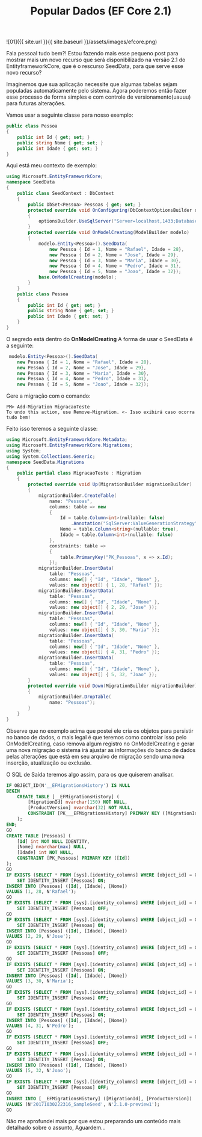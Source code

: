 ﻿---
title: "Popular Dados (EF Core 2.1)"
comments: false
excerpt_separator: "Ler mais"
categories:
  - "C#"
tags:
  - "C#"
  - EntityFrameworkCore
---

![01]({{ site.url }}{{ site.baseurl }}/assets/images/efcore.png)

Fala pessoal tudo bem?!
Estou fazendo mais esse pequeno post para mostrar mais um novo recurso que será disponibilizado na versão 2.1 do EntityframeworkCore, que é o rescurso SeedData, para que serve esse novo recurso?

Imaginemos que sua aplicação necessite que algumas tabelas sejam populadas automaticamente pelo sistema. Agora poderemos então fazer esse processo de forma simples e com controle de versionamento(uauuu) para futuras alterações.

Vamos usar a seguinte classe para nosso exemplo:

```csharp
public class Pessoa
{
    public int Id { get; set; }
    public string Nome { get; set; }
    public int Idade { get; set; } 
}
```

Aqui está meu contexto de exemplo:

```csharp
using Microsoft.EntityFrameworkCore;
namespace SeedData
{
    public class SeedContext : DbContext
    {
        public DbSet<Pessoa> Pessoas { get; set; }
        protected override void OnConfiguring(DbContextOptionsBuilder optionsBuilder)
        {
            optionsBuilder.UseSqlServer("Server=localhost,1433;Database=EFCore_SeedData;Integrated Security=True;");
        }
        protected override void OnModelCreating(ModelBuilder modelo)
        {
            modelo.Entity<Pessoa>().SeedData(
                new Pessoa { Id = 1, Nome = "Rafael", Idade = 28},
                new Pessoa { Id = 2, Nome = "Jose", Idade = 29},
                new Pessoa { Id = 3, Nome = "Maria", Idade = 30},
                new Pessoa { Id = 4, Nome = "Pedro", Idade = 31},
                new Pessoa { Id = 5, Nome = "Joao", Idade = 32});
            base.OnModelCreating(modelo); 
        }
    }
    public class Pessoa
    {
        public int Id { get; set; }
        public string Nome { get; set; }
        public int Idade { get; set; } 
    }
}
```
O segredo está dentro do **OnModelCreating**
A forma de usar o SeedData é a seguinte:

```csharp
 modelo.Entity<Pessoa>().SeedData(
    new Pessoa { Id = 1, Nome = "Rafael", Idade = 28},
    new Pessoa { Id = 2, Nome = "Jose", Idade = 29},
    new Pessoa { Id = 3, Nome = "Maria", Idade = 30},
    new Pessoa { Id = 4, Nome = "Pedro", Idade = 31},
    new Pessoa { Id = 5, Nome = "Joao", Idade = 32});
```

Gere a migração com o comando:

```
PM> Add-Migration MigracaoTeste
To undo this action, use Remove-Migration. <- Isso exibirá caso ocorra tudo bem!
``` 
Feito isso teremos a seguinte classe:

```csharp
using Microsoft.EntityFrameworkCore.Metadata;
using Microsoft.EntityFrameworkCore.Migrations;
using System;
using System.Collections.Generic;
namespace SeedData.Migrations
{
    public partial class MigracaoTeste : Migration
    {
        protected override void Up(MigrationBuilder migrationBuilder)
        {
            migrationBuilder.CreateTable(
                name: "Pessoas",
                columns: table => new
                {
                    Id = table.Column<int>(nullable: false)
                        .Annotation("SqlServer:ValueGenerationStrategy", SqlServerValueGenerationStrategy.IdentityColumn),
                    Nome = table.Column<string>(nullable: true),
                    Idade = table.Column<int>(nullable: false)
                },
                constraints: table =>
                {
                    table.PrimaryKey("PK_Pessoas", x => x.Id);
                });
            migrationBuilder.InsertData(
                table: "Pessoas",
                columns: new[] { "Id", "Idade", "Nome" },
                values: new object[] { 1, 28, "Rafael" });
            migrationBuilder.InsertData(
                table: "Pessoas",
                columns: new[] { "Id", "Idade", "Nome" },
                values: new object[] { 2, 29, "Jose" });
            migrationBuilder.InsertData(
                table: "Pessoas",
                columns: new[] { "Id", "Idade", "Nome" },
                values: new object[] { 3, 30, "Maria" });
            migrationBuilder.InsertData(
                table: "Pessoas",
                columns: new[] { "Id", "Idade", "Nome" },
                values: new object[] { 4, 31, "Pedro" });
            migrationBuilder.InsertData(
                table: "Pessoas",
                columns: new[] { "Id", "Idade", "Nome" },
                values: new object[] { 5, 32, "Joao" });
        }
        protected override void Down(MigrationBuilder migrationBuilder)
        {
            migrationBuilder.DropTable(
                name: "Pessoas");
        }
    }
}
```

Observe que no exemplo acima que postei ele cria os objetos para persistir no banco de dados, o mais legal é que teremos como controlar isso pelo OnModelCreating, caso remova algum registro no OnModelCreating e gerar uma nova migração o sistema irá ajustar as informações do banco de dados pelas alterações que está em seu arquivo de migração sendo uma nova inserção, atualização ou exclusão.

O SQL de Saída teremos algo assim, para os que quiserem analisar.

```sql
IF OBJECT_ID(N'__EFMigrationsHistory') IS NULL
BEGIN
    CREATE TABLE [__EFMigrationsHistory] (
        [MigrationId] nvarchar(150) NOT NULL,
        [ProductVersion] nvarchar(32) NOT NULL,
        CONSTRAINT [PK___EFMigrationsHistory] PRIMARY KEY ([MigrationId])
    );
END;
GO
CREATE TABLE [Pessoas] (
    [Id] int NOT NULL IDENTITY,
    [Nome] nvarchar(max) NULL,
    [Idade] int NOT NULL,
    CONSTRAINT [PK_Pessoas] PRIMARY KEY ([Id])
);
GO
IF EXISTS (SELECT * FROM [sys].[identity_columns] WHERE [object_id] = OBJECT_ID(N'Pessoas'))
    SET IDENTITY_INSERT [Pessoas] ON;
INSERT INTO [Pessoas] ([Id], [Idade], [Nome])
VALUES (1, 28, N'Rafael');
GO
IF EXISTS (SELECT * FROM [sys].[identity_columns] WHERE [object_id] = OBJECT_ID(N'Pessoas'))
    SET IDENTITY_INSERT [Pessoas] OFF;
GO
IF EXISTS (SELECT * FROM [sys].[identity_columns] WHERE [object_id] = OBJECT_ID(N'Pessoas'))
    SET IDENTITY_INSERT [Pessoas] ON;
INSERT INTO [Pessoas] ([Id], [Idade], [Nome])
VALUES (2, 29, N'Jose');
GO
IF EXISTS (SELECT * FROM [sys].[identity_columns] WHERE [object_id] = OBJECT_ID(N'Pessoas'))
    SET IDENTITY_INSERT [Pessoas] OFF;
GO
IF EXISTS (SELECT * FROM [sys].[identity_columns] WHERE [object_id] = OBJECT_ID(N'Pessoas'))
    SET IDENTITY_INSERT [Pessoas] ON;
INSERT INTO [Pessoas] ([Id], [Idade], [Nome])
VALUES (3, 30, N'Maria');
GO
IF EXISTS (SELECT * FROM [sys].[identity_columns] WHERE [object_id] = OBJECT_ID(N'Pessoas'))
    SET IDENTITY_INSERT [Pessoas] OFF;
GO
IF EXISTS (SELECT * FROM [sys].[identity_columns] WHERE [object_id] = OBJECT_ID(N'Pessoas'))
    SET IDENTITY_INSERT [Pessoas] ON;
INSERT INTO [Pessoas] ([Id], [Idade], [Nome])
VALUES (4, 31, N'Pedro');
GO
IF EXISTS (SELECT * FROM [sys].[identity_columns] WHERE [object_id] = OBJECT_ID(N'Pessoas'))
    SET IDENTITY_INSERT [Pessoas] OFF;
GO
IF EXISTS (SELECT * FROM [sys].[identity_columns] WHERE [object_id] = OBJECT_ID(N'Pessoas'))
    SET IDENTITY_INSERT [Pessoas] ON;
INSERT INTO [Pessoas] ([Id], [Idade], [Nome])
VALUES (5, 32, N'Joao');
GO
IF EXISTS (SELECT * FROM [sys].[identity_columns] WHERE [object_id] = OBJECT_ID(N'Pessoas'))
    SET IDENTITY_INSERT [Pessoas] OFF;
GO
INSERT INTO [__EFMigrationsHistory] ([MigrationId], [ProductVersion])
VALUES (N'20171030222316_SampleSeed', N'2.1.0-preview1');
GO
```
Não me aprofundei mais por que estou preparando um conteúdo mais detalhado sobre o assunto, Aguardem…
